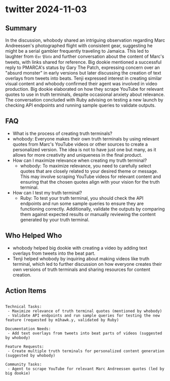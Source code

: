 # twitter 2024-11-03

## Summary

In the discussion, whobody shared an intriguing observation regarding Marc Andreessen's photographed flight with consistent gear, suggesting he might be a serial gambler frequently traveling to Jamaica. This led to laughter from 𝔈𝔵𝔢 𝔓𝔩𝔞𝔱𝔞 and further conversation about the content of Marc's tweets, with links shared for reference. Big dookie mentioned a successful reply to PMARCA's status by Gary The Patch, expressing concern over an "absurd monster" in early versions but later discussing the creation of text overlays from tweets into beats. Tenji expressed interest in creating similar visual content and whobody confirmed their agent was involved in video production. Big dookie elaborated on how they scrape YouTube for relevant quotes to use in truth terminals, despite occasional anxiety about relevance. The conversation concluded with Ruby advising on testing a new launch by checking API endpoints and running sample queries to validate outputs.

## FAQ

- What is the process of creating truth terminals?
- whobody: Everyone makes their own truth terminals by using relevant quotes from Marc's YouTube videos or other sources to create a personalized version. The idea is not to have just one but many, as it allows for more creativity and uniqueness in the final product.
- How can I maximize relevance when creating my truth terminal?
    - whobody: To maximize relevance, you need to carefully select quotes that are closely related to your desired theme or message. This may involve scraping YouTube videos for relevant content and ensuring that the chosen quotes align with your vision for the truth terminal.
- How can I test my truth terminal?
    - Ruby: To test your truth terminal, you should check the API endpoints and run some sample queries to ensure they are functioning correctly. Additionally, validate the outputs by comparing them against expected results or manually reviewing the content generated by your truth terminal.

## Who Helped Who

- whobody helped big dookie with creating a video by adding text overlays from tweets into the beat part.
- Tenji helped whobody by inquiring about making videos like truth terminal, which led to further discussion on how everyone creates their own versions of truth terminals and sharing resources for content creation.

## Action Items

```

Technical Tasks:
 - Maximize relevance of truth terminal quotes (mentioned by whobody)
 - Validate API endpoints and run sample queries for testing the new feature (requested by m1hawk.y, validated by Ruby)

Documentation Needs:
 - Add text overlays from tweets into beat parts of videos (suggested by whobody)

Feature Requests:
 - Create multiple truth terminals for personalized content generation (suggested by whobody)

Community Tasks:
 - Agent to scrape YouTube for relevant Marc Andreessen quotes (led by big dookie)
```
